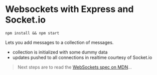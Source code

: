 # Websockets with Express and Socket.io

`npm install && npm start`

Lets you add messages to a collection of messages.
  - collection is initialized with some dummy data
  - updates pushed to all connections in realtime courtesy of Socket.io

> Next steps are to read the [WebSockets spec on MDN](https://developer.mozilla.org/en-US/docs/Web/API/WebSockets_API)...
